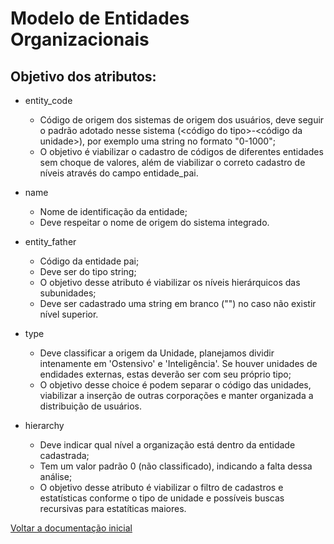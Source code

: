# Modelo de Entidades Organizacionais

## Objetivo dos atributos:

* entity_code
  * Código de origem dos sistemas de origem dos usuários, deve seguir o padrão adotado nesse sistema (<código do tipo>-<código da unidade>), por exemplo uma string no formato "0-1000";
  * O objetivo é viabilizar o cadastro de códigos de diferentes entidades sem choque de valores, além de viabilizar o correto cadastro de níveis através do campo entidade_pai.
  

* name
  * Nome de identificação da entidade;
  * Deve respeitar o nome de origem do sistema integrado.


* entity_father
  * Código da entidade pai;
  * Deve ser do tipo string;
  * O objetivo desse atributo é viabilizar os níveis hierárquicos das subunidades;
  * Deve ser cadastrado uma string em branco ("") no caso não existir nível superior.


* type
  * Deve classificar a origem da Unidade, planejamos dividir intenamente em 'Ostensivo' e 'Inteligência'. Se houver unidades de endidades externas, estas deverão ser com seu próprio tipo;
  * O objetivo desse choice é podem separar o código das unidades, viabilizar a inserção de outras corporações e manter organizada a distribuição de usuários.


* hierarchy
  * Deve indicar qual nível a organização está dentro da entidade cadastrada;
  * Tem um valor padrão 0 (não classificado), indicando a falta dessa análise;
  * O objetivo desse atributo é viabilizar o filtro de cadastros e estatísticas conforme o tipo de unidade e possíveis buscas recursivas para estatíticas maiores.
  

[Voltar a documentação inicial](./index.md)